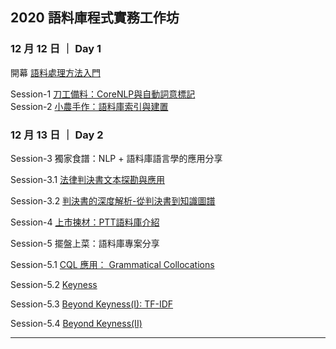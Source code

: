 ## 2020 語料庫程式實務工作坊


### 12 月 12 日 ｜ Day 1
開幕 [語料處理方法入門]()  

Session-1 [刀工備料：CoreNLP與自動詞意標記](https://docs.google.com/presentation/d/1oBE7NYbQzJuwtZ2x8keqIAupRoYfMlZB0Nf8bhblcbg/edit?usp=sharing)  
Session-2 [小農手作：語料庫索引與建置](https://docs.google.com/presentation/d/1c_xfgZI5YUCJSanj7l_E9O_0MYGOlZD1vqFSuv6Rp0I/edit?usp=sharing)  




### 12 月 13 日 ｜ Day 2
Session-3 獨家食譜：NLP + 語料庫語言學的應用分享  

Session-3.1 [法律判決書文本探勘與應用]()  

Session-3.2 [判決書的深度解析-從判決書到知識圖譜](https://drive.google.com/file/d/1s5TUqjACauM25GepFyVFHC-NPyCHpFrq/view?usp=sharing)  



Session-4 [上市揀材：PTT語料庫介紹](https://docs.google.com/presentation/d/1cKpLucZ9BnFQJdtu43ysxHisfJzUQRRaauE8jrQLiMg/edit?usp=sharing)  

Session-5 擺盤上菜：語料庫專案分享  

Session-5.1 [CQL 應用： Grammatical Collocations](https://docs.google.com/presentation/d/1-Eb6g2bxfLtstT3BuOLvXbSLE3RGz9CIqZK9GNVHwC4/edit?usp=sharing)  

Session-5.2 [Keyness](https://docs.google.com/presentation/d/1WwmBZBpyf5CQHCDa49z_KWaJdN5qD5YlAZdqyoKD2O0/edit?usp=sharing)  

Session-5.3 [Beyond Keyness(I): TF-IDF]()  

Session-5.4 [Beyond Keyness(II)](https://docs.google.com/presentation/d/1T6ushb_IIavSarEiPQp9lweyzTz7M5UA4H6QKBnhvig/edit?usp=sharing)  



***
